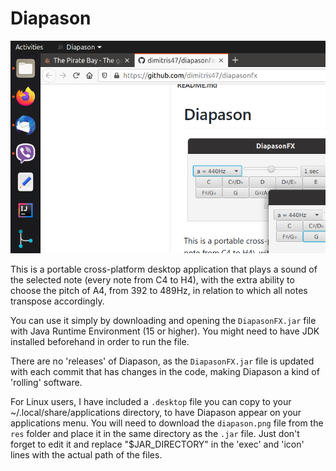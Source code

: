 # Diapason

![screenshot](/screenshots/diapason_linux.png)

This is a portable cross-platform desktop application that plays a sound of the selected note (every note from C4 to H4), with the extra ability to choose the pitch of A4, from 392 to 489Hz, in relation to which all notes transpose accordingly.

You can use it simply by downloading and opening the <code>DiapasonFX.jar</code> file with Java Runtime Environment (15 or higher). You might need to have JDK installed beforehand in order to run the file.

There are no 'releases' of Diapason, as the <code>DiapasonFX.jar</code> file is updated with each commit that has changes in the code, making Diapason a kind of 'rolling' software.

For Linux users, I have included a <code>.desktop</code> file you can copy to your ~/.local/share/applications directory, to have Diapason appear on your applications menu. You will need to download the <code>diapason.png</code> file from the <code>res</code> folder and place it in the same directory as the <code>.jar</code> file. Just don't forget to edit it and replace "$JAR_DIRECTORY" in the 'exec' and 'icon' lines with the actual path of the files.
